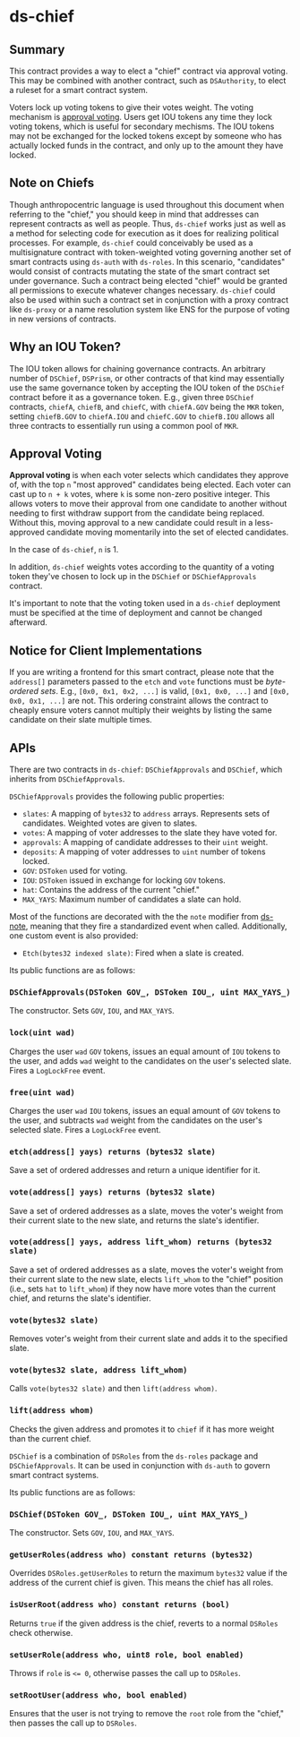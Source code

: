 # ds-chief


## Summary

This contract provides a way to elect a "chief" contract via approval voting.
This may be combined with another contract, such as `DSAuthority`, to elect a
ruleset for a smart contract system.

Voters lock up voting tokens to give their votes weight. The voting mechanism is
[approval voting](https://en.wikipedia.org/wiki/Approval_voting). Users get IOU
tokens any time they lock voting tokens, which is useful for secondary mechisms.
The IOU tokens may not be exchanged for the locked tokens except by someone who
has actually locked funds in the contract, and only up to the amount they have locked.

## Note on Chiefs

Though anthropocentric language is used throughout this document when referring
to the "chief," you should keep in mind that addresses can represent contracts
as well as people. Thus, `ds-chief` works just as well as a method for selecting
code for execution as it does for realizing political processes. For example,
`ds-chief` could conceivably be used as a multisignature contract with
token-weighted voting governing another set of smart contracts using `ds-auth`
with `ds-roles`. In this scenario, "candidates" would consist of contracts
mutating the state of the smart contract set under governance. Such a contract
being elected "chief" would be granted all permissions to execute whatever
changes necessary. `ds-chief` could also be used within such a contract
set in conjunction with a proxy contract like `ds-proxy` or a name resolution
system like ENS for the purpose of voting in new versions of contracts.


## Why an IOU Token?

The IOU token allows for chaining governance contracts. An arbitrary number of
`DSChief`, `DSPrism`, or other contracts of that kind may essentially use the
same governance token by accepting the IOU token of the `DSChief` contract
before it as a governance token. E.g., given three `DSChief` contracts,
`chiefA`, `chiefB`, and `chiefC`, with `chiefA.GOV` being the `MKR` token,
setting `chiefB.GOV` to `chiefA.IOU` and `chiefC.GOV` to `chiefB.IOU` allows all
three contracts to essentially run using a common pool of `MKR`.


## Approval Voting

**Approval voting** is when each voter selects which candidates they approve of,
with the top `n` "most approved" candidates being elected. Each voter can cast
up to `n + k` votes, where `k` is some non-zero positive integer. This allows
voters to move their approval from one candidate to another without needing to
first withdraw support from the candidate being replaced. Without this, moving
approval to a new candidate could result in a less-approved candidate moving
momentarily into the set of elected candidates.

In the case of `ds-chief`, `n` is 1.

In addition, `ds-chief` weights votes according to the quantity of a voting
token they've chosen to lock up in the `DSChief` or `DSChiefApprovals` contract.

It's important to note that the voting token used in a `ds-chief` deployment
must be specified at the time of deployment and cannot be changed afterward.



## Notice for Client Implementations

If you are writing a frontend for this smart contract, please note that the
`address[]` parameters passed to the `etch` and `vote` functions must be
_byte-ordered sets_. E.g., `[0x0, 0x1, 0x2, ...]` is valid, `[0x1, 0x0, ...]`
and `[0x0, 0x0, 0x1, ...]` are not. This ordering constraint allows the contract
to cheaply ensure voters cannot multiply their weights by listing the same
candidate on their slate multiple times.


## APIs

There are two contracts in `ds-chief`: `DSChiefApprovals` and `DSChief`, which
inherits from `DSChiefApprovals`.

`DSChiefApprovals` provides the following public properties:

- `slates`: A mapping of `bytes32` to `address` arrays. Represents sets of
  candidates. Weighted votes are given to slates.
- `votes`: A mapping of voter addresses to the slate they have voted for.
- `approvals`: A mapping of candidate addresses to their `uint` weight.
- `deposits`: A mapping of voter addresses to `uint` number of tokens locked.
- `GOV`: `DSToken` used for voting.
- `IOU`: `DSToken` issued in exchange for locking `GOV` tokens.
- `hat`: Contains the address of the current "chief."
- `MAX_YAYS`: Maximum number of candidates a slate can hold.

Most of the functions are decorated with the the `note` modifier from [ds-note](https://dapp.tools/dappsys/ds-note.html), meaning that they fire a standardized event when called. Additionally, one custom event is also provided:

- `Etch(bytes32 indexed slate)`: Fired when a slate is created.

Its public functions are as follows:

### `DSChiefApprovals(DSToken GOV_, DSToken IOU_, uint MAX_YAYS_)`

The constructor.  Sets `GOV`, `IOU`, and `MAX_YAYS`.


### `lock(uint wad)`

Charges the user `wad` `GOV` tokens, issues an equal amount of `IOU` tokens to
the user, and adds `wad` weight to the candidates on the user's selected slate.
Fires a `LogLockFree` event.


### `free(uint wad)`

Charges the user `wad` `IOU` tokens, issues an equal amount of `GOV` tokens to
the user, and subtracts `wad` weight from the candidates on the user's selected
slate. Fires a `LogLockFree` event.


### `etch(address[] yays) returns (bytes32 slate)`

Save a set of ordered addresses and return a unique identifier for it.


### `vote(address[] yays) returns (bytes32 slate)`

Save a set of ordered addresses as a slate, moves the voter's weight from their
current slate to the new slate, and returns the slate's identifier.


### `vote(address[] yays, address lift_whom) returns (bytes32 slate)`

Save a set of ordered addresses as a slate, moves the voter's weight from their
current slate to the new slate, elects `lift_whom` to the "chief" position
(i.e., sets `hat` to `lift_whom`) if they now have more votes than the current
chief, and returns the slate's identifier.


### `vote(bytes32 slate)`

Removes voter's weight from their current slate and adds it to the specified
slate.


### `vote(bytes32 slate, address lift_whom)`

Calls `vote(bytes32 slate)` and then `lift(address whom)`.


### `lift(address whom)`

Checks the given address and promotes it to `chief` if it has more weight than
the current chief.


`DSChief` is a combination of `DSRoles` from the `ds-roles` package and
`DSChiefApprovals`. It can be used in conjunction with `ds-auth` to govern smart
contract systems.

Its public functions are as follows:


### `DSChief(DSToken GOV_, DSToken IOU_, uint MAX_YAYS_)`

The constructor.  Sets `GOV`, `IOU`, and `MAX_YAYS`.


### `getUserRoles(address who) constant returns (bytes32)`

Overrides `DSRoles.getUserRoles` to return the maximum `bytes32` value if the
address of the current chief is given. This means the chief has all roles.


### `isUserRoot(address who) constant returns (bool)`

Returns `true` if the given address is the chief, reverts to a normal `DSRoles`
check otherwise.


### `setUserRole(address who, uint8 role, bool enabled)`

Throws if `role` is `<= 0`, otherwise passes the call up to `DSRoles`.


### `setRootUser(address who, bool enabled)`

Ensures that the user is not trying to remove the `root` role from the "chief,"
then passes the call up to `DSRoles`.
